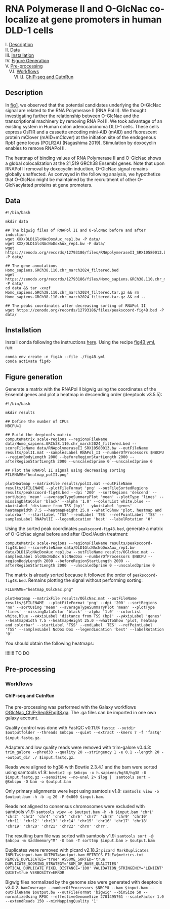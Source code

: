 # RNA Polymerase II and O-GlcNac co-localize at gene promoters in human DLD-1 cells

I. [Description](#description)  
II. [Data](#data)  
III. [Installation](#installation)  
IV. [Figure Generation](#figure-generation)  
V. [Pre-processing](#pre-processing)  
&nbsp;&nbsp; V.I. [Workflows](#workflows)  
&nbsp;&nbsp;&nbsp;&nbsp;&nbsp;&nbsp; VI.I.I. [ChIP-seq and CutnRun](#cutnrun)  

## Description

In [fig1](../../figure1/E/README.md), we observed that the potential candidates underlying the O-GlcNac signal are related to the RNA Polymerase II (RNA Pol II). We thought investigating further the relationship between O-GlcNac and the transcriptional machinery by removing RNA Pol II. We took advantage of an existing system in Human colon adenocarcinoma DLD-1 cells. These cells express OsTIR and a cassette encoding mini-AID (mAID) and fluorescent protein mClover (mAID+mClover) at the initiation site of the endogenous Rpb1 gene locus (POLR2A) (Nagashima 2019). Stimulation by doxocyclin enables to remove RNAPol II.

The heatmap of binding values of RNA Polymerase II and O-GlcNac shows a global colocalization at the 21,519 GRCh38 Ensembl genes. Note that upon RNAPol II removal by doxocyclin induction, O-GlcNac signal remains globally unaffected. As conveyed in the following analysis, we hypothetize that O-GlcNac might be maintained by the recruitment of other O-GlcNacylated proteins at gene promoters.

## Data

```
#!/bin/bash

mkdir data

## The bigwig files of RNAPol II and O-GlcNac before and after induction
wget XXX/DLD1GlcNAcDoxAux_rep1.bw -P data/
wget XXX/DLD1GlcNAcNoDoxAux_rep1.bw -P data/
wget https://zenodo.org/records/12793186/files/RNApolymeraseII_SRX10580013.bw -P data/

## The gene annotations Homo_sapiens.GRCh38.110.chr_march2024_filtered.bed
wget https://zenodo.org/records/12793186/files/Homo_sapiens.GRCh38.110.chr_march2024_filtered.tar.gz  -P data/
cd data && tar -xvzf Homo_sapiens.GRCh38.110.chr_march2024_filtered.tar.gz && rm Homo_sapiens.GRCh38.110.chr_march2024_filtered.tar.gz && cd ..

## The peaks coordinates after decreasing sorting of RNAPol II
wget https://zenodo.org/records/12793186/files/peakscoord-fig4B.bed -P data/
```

## Installation

Install conda following the instructions [here](https://conda.io/projects/conda/en/latest/user-guide/install/index.html). Using the recipe [fig4B.yml](fig4B.yml), run:

```
conda env create -n fig4b --file ./fig4B.yml
conda activate fig4b
```

## Figure generation

Generate a matrix with the RNAPol II bigwig using the coordinates of the Ensembl genes and plot a heatmap in descending order (deeptools v3.5.5):

```
#!/bin/bash

mkdir results

## Define the number of CPUs
NBCPU=1

## Build the deeptools matrix
computeMatrix scale-regions --regionsFileName data/Homo_sapiens.GRCh38.110.chr_march2024_filtered.bed --scoreFileName data/RNApolymeraseII_SRX10580013.bw --outFileName results/polII.mat --samplesLabel RNAPol_II --numberOfProcessors $NBCPU --regionBodyLength 2000 --beforeRegionStartLength 2000 --afterRegionStartLength 2000 --unscaled5prime 0 --unscaled3prime 0

## Plot the RNAPol II signal using decreasing sorting
FILENAME="heatmap_polII.png"

plotHeatmap --matrixFile results/polII.mat --outFileName results/$FILENAME --plotFileFormat 'png' --outFileSortedRegions results/peakscoord-fig4B.bed --dpi '200' --sortRegions 'descend' --sortUsing 'mean' --averageTypeSummaryPlot 'mean' --plotType 'lines' --missingDataColor 'black' --alpha '1.0' --colorList white,blue --xAxisLabel 'distance from TSS (bp)' --yAxisLabel 'genes' --heatmapWidth 7.5 --heatmapHeight 25.0 --whatToShow 'plot, heatmap and colorbar' --startLabel 'TSS' --endLabel 'TES' --refPointLabel 'TSS' --samplesLabel RNAPolII --legendLocation 'best' --labelRotation '0'
```

Using the sorted peak coordinates `peakscoord-fig4B.bed`, generate a matrix of O-GlcNac signal before and after (Dox)/Auxin treatment:

```
computeMatrix scale-regions --regionsFileName results/peakscoord-fig4B.bed --scoreFileName data/DLD1GlcNAcNoDoxAux_rep1.bw data/DLD1GlcNAcDoxAux_rep1.bw --outFileName results/OGlcNac.mat --samplesLabel GlcNAcNoDox GlcNAcDox --numberOfProcessors $NBCPU --regionBodyLength 2000 --beforeRegionStartLength 2000 --afterRegionStartLength 2000  --unscaled5prime 0 --unscaled3prime 0
```

The matrix is already sorted because it followed the order of `peakscoord-fig4B.bed`. Remains plotting the signal without performing sorting:

```
FILENAME="heatmap_OGlcNac.png"

plotHeatmap --matrixFile results/OGlcNac.mat --outFileName results/$FILENAME  --plotFileFormat 'png' --dpi '200' --sortRegions 'no' --sortUsing 'mean' --averageTypeSummaryPlot 'mean' --plotType 'lines' --missingDataColor 'black' --alpha '1.0' --colorList white,blue --xAxisLabel 'distance from TSS (bp)' --yAxisLabel 'genes' --heatmapWidth 7.5 --heatmapHeight 25.0 --whatToShow 'plot, heatmap and colorbar' --startLabel 'TSS' --endLabel 'TES' --refPointLabel 'TSS' --samplesLabel NoDox Dox --legendLocation 'best' --labelRotation '0'
```

You should obtain the following heatmaps:

!!!!!!! TO DO



## Pre-processing

### Workflows

#### ChIP-seq and CutnRun

The pre-processing was performed with the Galaxy workflows [OGlcNac_ChIP-SeqSEhg38.ga](galaxy-workflow/Galaxy-Workflow-OGlcNac_ChIP-SeqSEhg38.ga). The .ga files can be imported in one own galaxy account.

Quality control was done with FastQC v0.11.9: `fastqc --outdir $outputfolder --threads $nbcpu --quiet --extract --kmers 7 -f 'fastq' $input.fastq.gz`.

Adapters and low quality reads were removed with trim-galore v0.4.3: `trim_galore --phred33 --quality 20 --stringency 1 -e 0.1 --length 20 --output_dir ./ $input.fastq.gz`.

Reads were aligned to hg38 with Bowtie 2.3.4.1 and the bam were sorted using samtools v1.9: `bowtie2 -p $nbcpu -x h.sapiens/hg38/hg38 -U $input.fastq.gz --sensitive --no-unal 2> $log |  samtools sort -@$nbcpu -O bam -o $output.bam`
 
Only primary alignments were kept using samtools v1.8: `samtools view -o $output.bam -h -b -q 20 -F 0x800 $input.bam`.

Reads not aligned to consensus chromosomes were excluded with samtools v1.9: `samtools view -o $output.bam -h -b $input.bam 'chr1' 'chr2' 'chr3' 'chr4' 'chr5' 'chr6' 'chr7' 'chr8' 'chr9' 'chr10' 'chr11' 'chr12' 'chr13' 'chr14' 'chr15' 'chr16' 'chr17' 'chr18' 'chr19' 'chr20' 'chr21' 'chr22' 'chrX' 'chrY'`.

The resulting bam file was sorted with samtools v1.9: `samtools sort -@ $nbcpu -m $addmemory"M" -O bam -T sorttmp $input.bam > $output.bam`

Duplicates were removed with picard v2.18.2: `picard MarkDuplicates INPUT=$input.bam OUTPUT=$output.bam METRICS_FILE=$metrics.txt REMOVE_DUPLICATES='true' ASSUME_SORTED='true'  DUPLICATE_SCORING_STRATEGY='SUM_OF_BASE_QUALITIES' OPTICAL_DUPLICATE_PIXEL_DISTANCE='100' VALIDATION_STRINGENCY='LENIENT' QUIET=true VERBOSITY=ERROR`

Bigwig files normalized by the genome size were generated with deeptools v3.0.2: `bamCoverage --numberOfProcessors $NBCPU --bam $input.bam --outFileName $output.bw --outFileFormat 'bigwig' --binSize 50 --normalizeUsing RPGC --effectiveGenomeSize 2701495761 --scaleFactor 1.0  --extendReads 150 --minMappingQuality '1'`
